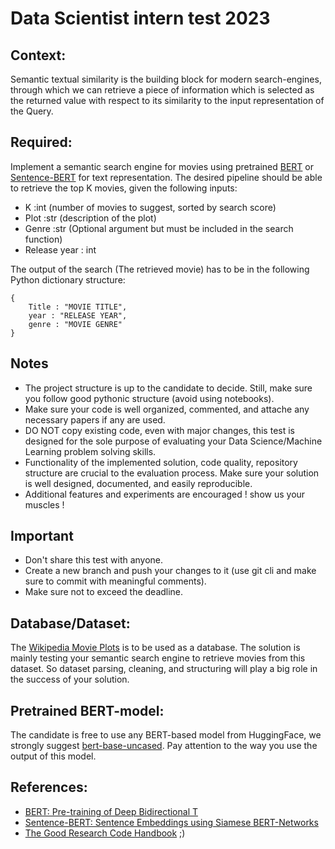 # Data Scientist intern test 2023

## Context:

Semantic textual similarity is the building block for modern search-engines, through which we can retrieve a piece of information which is selected as the returned value with respect to its similarity to the input representation of the Query.

## Required:

Implement a semantic search engine for movies using pretrained [BERT](https://arxiv.org/pdf/1810.04805.pdf) or [Sentence-BERT](https://arxiv.org/pdf/1908.10084.pdf) for text representation. The desired pipeline should be able to retrieve the top K movies, given the following inputs:

- K :int (number of movies to suggest, sorted by search score)
- Plot :str (description of the plot)
- Genre :str (Optional argument but must be included in the search function)
- Release year : int

The output of the search (The retrieved movie) has to be in the following Python dictionary structure:

```console
{
    Title : "MOVIE TITLE",
    year : "RELEASE YEAR",
    genre : "MOVIE GENRE"
}
```

## Notes

- The project structure is up to the candidate to decide. Still, make sure you follow good pythonic structure (avoid using notebooks).
- Make sure your code is well organized, commented, and attache any necessary papers if any are used.
- DO NOT copy existing code, even with major changes, this test is designed for the sole purpose of evaluating your Data Science/Machine Learning problem solving skills.
- Functionality of the implemented solution, code quality, repository structure are crucial to the evaluation process. Make sure your solution is well designed, documented, and easily reproducible.
- Additional features and experiments are encouraged ! show us your muscles !

## Important

- Don't share this test with anyone.
- Create a new branch and push your changes to it (use git cli and make sure to commit with meaningful comments).
- Make sure not to exceed the deadline.

## Database/Dataset:

The [Wikipedia Movie Plots](https://www.kaggle.com/datasets/jrobischon/wikipedia-movie-plots) is to be used as a database. The solution is mainly testing your semantic search engine to retrieve movies from this dataset. So dataset parsing, cleaning, and structuring will play a big role in the success of your solution.

## Pretrained BERT-model:

The candidate is free to use any BERT-based model from HuggingFace, we strongly suggest [bert-base-uncased](https://huggingface.co/bert-base-uncased). Pay attention to the way you use the output of this model.

## References:

- [BERT: Pre-training of Deep Bidirectional T](https://arxiv.org/pdf/1810.04805.pdf)
- [Sentence-BERT: Sentence Embeddings using Siamese BERT-Networks](https://arxiv.org/pdf/1908.10084.pdf)
- [The Good Research Code Handbook](https://goodresearch.dev/) ;)
